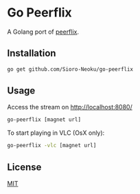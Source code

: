 # Go Peerflix

A Golang port of [peerflix](https://github.com/mafintosh/peerflix).

## Installation
```sh
go get github.com/Sioro-Neoku/go-peerflix
```

## Usage
Access the stream on [http://localhost:8080/](http://localhost:8080/)
```sh
go-peerflix [magnet url]
```

To start playing in VLC (OsX only):
```sh
go-peerflix -vlc [magnet url]
```

## License
[MIT](https://raw.githubusercontent.com/Sioro-Neoku/go-peerflix/master/LICENSE)
